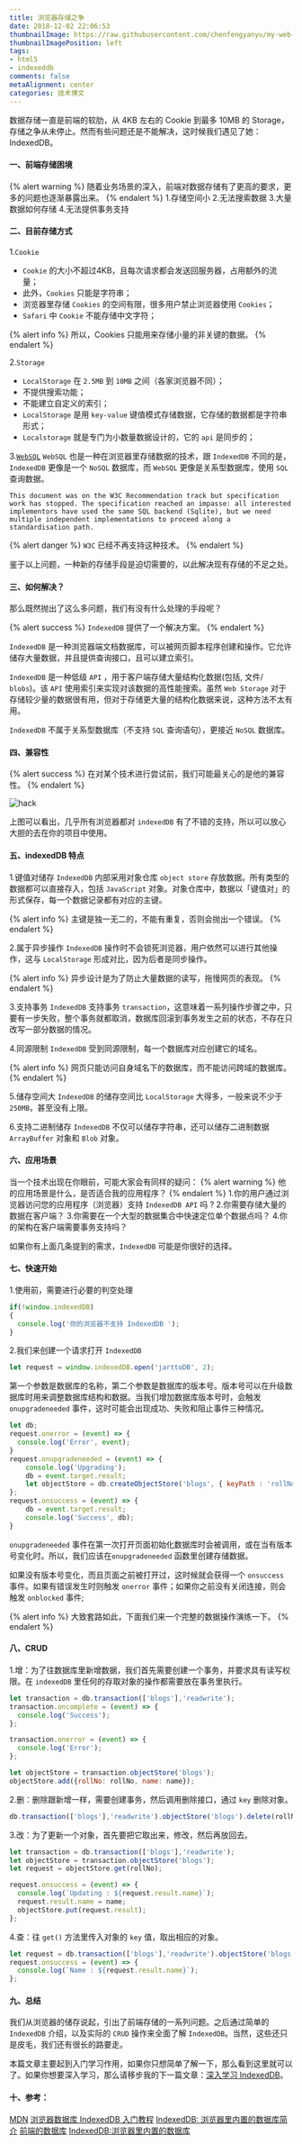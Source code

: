 ```yaml
---
title: 浏览器存储之争
date: 2018-12-02 22:06:53
thumbnailImage: https://raw.githubusercontent.com/chenfengyanyu/my-web-accumulation/master/images/indexeddb/logo.png
thumbnailImagePosition: left
tags: 
- html5
- indexeddb
comments: false
metaAlignment: center
categories: 技术博文
---
```

数据存储一直是前端的软肋，从 4KB 左右的 Cookie 到最多 10MB 的 Storage，存储之争从未停止。然而有些问题还是不能解决，这时候我们遇见了她：IndexedDB。
<!-- more -->
#### 一、前端存储困境
{% alert warning %}
随着业务场景的深入，前端对数据存储有了更高的要求，更多的问题也逐渐暴露出来。
{% endalert %}
1.存储空间小
2.无法搜索数据
3.大量数据如何存储
4.无法提供事务支持

#### 二、目前存储方式
1.`Cookie`
- `Cookie` 的大小不超过4KB，且每次请求都会发送回服务器，占用额外的流量；
- 此外，`Cookies` 只能是字符串；
- 浏览器里存储 `Cookies` 的空间有限，很多用户禁止浏览器使用 `Cookies`；
- `Safari` 中 `Cookie` 不能存储中文字符；

{% alert info %}
所以，Cookies 只能用来存储小量的非关键的数据。
{% endalert %}


2.`Storage`
- `LocalStorage` 在 `2.5MB` 到 `10MB` 之间（各家浏览器不同）；
- 不提供搜索功能；
- 不能建立自定义的索引；
- `LocalStorage` 是用 `key-value` 键值模式存储数据，它存储的数据都是字符串形式；
- `Localstorage` 就是专门为小数量数据设计的，它的 `api` 是同步的；

3.[`WebSQL`](https://www.w3.org/TR/webdatabase/)
`WebSQL` 也是一种在浏览器里存储数据的技术，跟 `IndexedDB` 不同的是，`IndexedDB` 更像是一个 `NoSQL` 数据库，而 `WebSQL` 更像是关系型数据库，使用 `SQL` 查询数据。

```
This document was on the W3C Recommendation track but specification work has stopped. The specification reached an impasse: all interested implementors have used the same SQL backend (Sqlite), but we need multiple independent implementations to proceed along a standardisation path.
```

{% alert danger %}
`W3C` 已经不再支持这种技术。
{% endalert %}

鉴于以上问题，一种新的存储手段是迫切需要的，以此解决现有存储的不足之处。

#### 三、如何解决？
那么既然抛出了这么多问题，我们有没有什么处理的手段呢？

{% alert success %}
`IndexedDB` 提供了一个解决方案。
{% endalert %}

`IndexedDB` 是一种浏览器端文档数据库，可以被网页脚本程序创建和操作。它允许储存大量数据，并且提供查询接口，且可以建立索引。

`IndexedDB` 是一种低级 `API` ，用于客户端存储大量结构化数据(包括, 文件/ `blobs`)。该 `API` 使用索引来实现对该数据的高性能搜索。虽然 `Web Storage` 对于存储较少量的数据很有用，但对于存储更大量的结构化数据来说，这种方法不太有用。

`IndexedDB` 不属于关系型数据库（不支持 `SQL` 查询语句），更接近 `NoSQL` 数据库。

#### 四、兼容性
{% alert success %}
在对某个技术进行尝试前，我们可能最关心的是他的兼容性。
{% endalert %}

![hack](https://raw.githubusercontent.com/chenfengyanyu/my-web-accumulation/master/images/indexeddb/hack.png)

上图可以看出，几乎所有浏览器都对 `indexedDB` 有了不错的支持，所以可以放心大胆的去在你的项目中使用。

#### 五、indexedDB 特点
1.键值对储存
`IndexedDB` 内部采用对象仓库 `object store` 存放数据。所有类型的数据都可以直接存入，包括 `JavaScript` 对象。对象仓库中，数据以「键值对」的形式保存，每一个数据记录都有对应的主键。

{% alert info %}
主键是独一无二的，不能有重复，否则会抛出一个错误。
{% endalert %}

2.属于异步操作
`IndexedDB` 操作时不会锁死浏览器，用户依然可以进行其他操作，这与 `LocalStorage` 形成对比，因为后者是同步操作。

{% alert info %}
异步设计是为了防止大量数据的读写，拖慢网页的表现。
{% endalert %}

3.支持事务
`IndexedDB` 支持事务 `transaction`，这意味着一系列操作步骤之中，只要有一步失败，整个事务就都取消，数据库回滚到事务发生之前的状态，不存在只改写一部分数据的情况。

4.同源限制
`IndexedDB` 受到同源限制，每一个数据库对应创建它的域名。

{% alert info %}
网页只能访问自身域名下的数据库，而不能访问跨域的数据库。
{% endalert %}

5.储存空间大
`IndexedDB` 的储存空间比 `LocalStorage` 大得多，一般来说不少于 `250MB`，甚至没有上限。

6.支持二进制储存
`IndexedDB` 不仅可以储存字符串，还可以储存二进制数据 `ArrayBuffer` 对象和 `Blob` 对象。


#### 六、应用场景
当一个技术出现在你眼前，可能大家会有同样的疑问：
{% alert warning %}
他的应用场景是什么，是否适合我的应用程序？
{% endalert %}
1.你的用户通过浏览器访问您的应用程序（浏览器）支持 `IndexedDB API` 吗 ?
2.你需要存储大量的数据在客户端？
3.你需要在一个大型的数据集合中快速定位单个数据点吗？
4.你的架构在客户端需要事务支持吗？

如果你有上面几条提到的需求，`IndexedDB` 可能是你很好的选择。

#### 七、快速开始
1.使用前，需要进行必要的判空处理
```js
if(!window.indexedDB)
{
  console.log('你的浏览器不支持 IndexedDB ');
}
```
2.我们来创建一个请求打开 `IndexedDB` 
```js
let request = window.indexedDB.open('jarttoDB', 2);
```
第一个参数是数据库的名称，第二个参数是数据库的版本号。版本号可以在升级数据库时用来调整数据库结构和数据。当我们增加数据库版本号时，会触发 `onupgradeneeded` 事件，这时可能会出现成功、失败和阻止事件三种情况。
```js
let db;
request.onerror = (event) => {
  console.log('Error', event);
}
request.onupgradeneeded = (event) => {
    console.log('Upgrading');
    db = event.target.result;
    let objectStore = db.createObjectStore('blogs', { keyPath : 'rollNo' });
};
request.onsuccess = (event) => {
    db = event.target.result;
    console.log('Success', db);
}
```
`onupgradeneeded` 事件在第一次打开页面初始化数据库时会被调用，或在当有版本号变化时。所以，我们应该在`onupgradeneeded` 函数里创建存储数据。

如果没有版本号变化，而且页面之前被打开过，这时候就会获得一个 `onsuccess` 事件。如果有错误发生时则触发 `onerror` 事件；如果你之前没有关闭连接，则会触发 `onblocked` 事件;

{% alert info %}
大致套路如此，下面我们来一个完整的数据操作演练一下。
{% endalert %}

#### 八、CRUD
1.增：为了往数据库里新增数据，我们首先需要创建一个事务，并要求具有读写权限。在 `indexedDB` 里任何的存取对象的操作都需要放在事务里执行。
```js
let transaction = db.transaction(['blogs'],'readwrite');
transaction.oncomplete = (event) => {
  console.log('Success');
};

transaction.onerror = (event) => {
  console.log('Error');
};

let objectStore = transaction.objectStore('blogs');
objectStore.add({rollNo: rollNo, name: name});
```

2.删：删除跟新增一样，需要创建事务，然后调用删除接口，通过 `key` 删除对象。
```js
db.transaction(['blogs'],'readwrite').objectStore('blogs').delete(rollNo);
```

3.改：为了更新一个对象，首先要把它取出来，修改，然后再放回去。
```js
let transaction = db.transaction(['blogs'],'readwrite');
let objectStore = transaction.objectStore('blogs');
let request = objectStore.get(rollNo);

request.onsuccess = (event) => {
  console.log(`Updating : ${request.result.name}`);
  request.result.name = name;
  objectStore.put(request.result);
};
```

4.查：往 `get()` 方法里传入对象的 `key` 值，取出相应的对象。
```js
let request = db.transaction(['blogs'],'readwrite').objectStore('blogs').get(rollNo);
request.onsuccess = (event) => {
  console.log(`Name : ${request.result.name}`);
};
```

#### 九、总结
我们从浏览器的储存说起，引出了前端存储的一系列问题。之后通过简单的 `IndexedDB` 介绍，以及实际的 `CRUD` 操作来全面了解 `IndexedDB`。当然，这些还只是皮毛，我们还有很长的路要走。

本篇文章主要起到入门学习作用，如果你只想简单了解一下，那么看到这里就可以了。如果你想要深入学习，那么请移步我的下一篇文章：[深入学习 IndexedDB](#)。

#### 十、参考：
[MDN](https://developer.mozilla.org/zh-CN/docs/Web/API/IndexedDB_API)
[浏览器数据库 IndexedDB 入门教程](http://www.ruanyifeng.com/blog/2018/07/indexeddb.html)
[IndexedDB: 浏览器里内置的数据库简介](https://blog.csdn.net/inter_peng/article/details/49133081)
[前端的数据库](http://web.jobbole.com/81793/)
[IndexedDB:浏览器里内置的数据库](http://www.webhek.com/post/indexeddb.html)